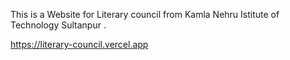 This is a Website for Literary council from Kamla Nehru Istitute of Technology Sultanpur .

https://literary-council.vercel.app
